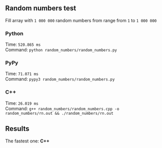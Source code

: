 ## Random numbers test
Fill array with `1 000 000` random numbers from range from `1` to `1 000 000`

### Python
Time: `520.865 ms` <br>
Command: `python random_numbers/random_numbers.py`

### PyPy
Time: `71.071 ms` <br>
Command: `pypy3 random_numbers/random_numbers.py`

### C++
Time: `26.019 ms` <br>
Command: `g++ random_numbers/random_numbers.cpp -o random_numbers/rn.out && ./random_numbers/rn.out`

## Results
The fastest one: **C++**